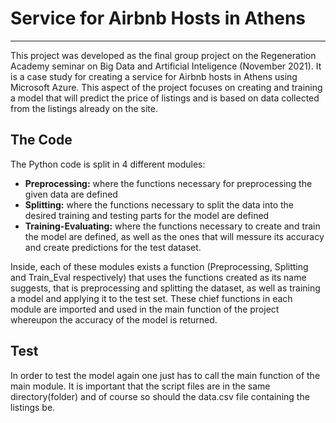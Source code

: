 <h1>Service for Airbnb Hosts in Athens</h1>
   <hr>
    This project was developed as the final group project on the Regeneration Academy seminar on Big Data and Artificial Inteligence (November 2021). It is a case study for creating a service for Airbnb hosts in Athens using Microsoft Azure. This aspect of the project focuses on creating and training a model that will predict the price of listings and is based on data collected from the listings already on the site.
    
<h2>The Code</h2>
    The Python code is split in 4 different modules:
<ul>
    <li> <b>Preprocessing:</b> where the functions necessary for preprocessing the given data are defined 
    <li> <b>Splitting:</b> where the functions necessary to split the data into the desired training and testing parts for the model are defined
    <li> <b>Training-Evaluating:</b> where the functions necessary to create and train the model are defined, as well as the ones that will messure its accuracy and create predictions for the test dataset.
</ul>
        Inside, each of these modules exists a function (Preprocessing, Splitting and Train_Eval respectively) that uses the functions created as its name suggests, that is preprocessing and splitting the dataset, as well as training a model and applying it to the test set. These chief functions in each module are imported and used in the main function of the project whereupon the accuracy of the model is returned.
        
<h2>Test</h2>
    In order to test the model again one just has to call the main function of the main module. It is important that the script files are in the same directory(folder) and of course so should the data.csv file containing the listings be.

